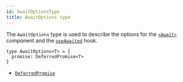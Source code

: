 ```yaml
---
id: AwaitOptionsType
title: AwaitOptions type
---
```


The `AwaitOptions` type is used to describe the options for the [`<Await>`](../awaitComponent) component and the [`useAwaited`](../useAwaitedHook) hook.

```tsx
type AwaitOptions<T> = {
  promise: DeferredPromise<T>
}
```

- [`DeferredPromise`](../DeferredPromiseType)
